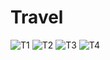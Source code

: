 # Travel
![T1](https://user-images.githubusercontent.com/88263251/165440268-06ffb483-b3e5-4830-9b91-222d166e168c.png)
![T2](https://user-images.githubusercontent.com/88263251/165440831-5a0284ef-ec69-43b8-a162-d49c49c8bab3.png)
![T3](https://user-images.githubusercontent.com/88263251/165440956-67a86ddd-82e7-4461-a583-ee302d3ca45b.png)
![T4](https://user-images.githubusercontent.com/88263251/165441014-fa3c0846-e0f3-49d2-a009-0e84472722ae.png)
